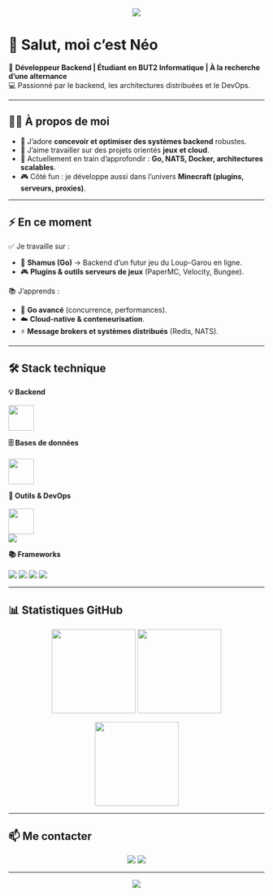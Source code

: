 <!-- Bannière -->
<p align="center">
  <img src="https://capsule-render.vercel.app/api?type=waving&color=0:94e2d5,100:cba6f7&height=180&section=header&text=Néo%20Huyghe&fontSize=45&fontColor=1e1e2e&animation=twinkling&fontAlignY=35"/>
</p>

# 👋 Salut, moi c’est Néo  

🎯 **Développeur Backend | Étudiant en BUT2 Informatique | À la recherche d’une alternance**  
💻 Passionné par le backend, les architectures distribuées et le DevOps.  

---

## 🙋‍♂️ À propos de moi  
- 🔨 J’adore **concevoir et optimiser des systèmes backend** robustes.  
- 🚀 J’aime travailler sur des projets orientés **jeux et cloud**.  
- 🧠 Actuellement en train d’approfondir : **Go, NATS, Docker, architectures scalables**.  
- 🎮 Côté fun : je développe aussi dans l’univers **Minecraft (plugins, serveurs, proxies)**.  

---

## ⚡ En ce moment  
✅ Je travaille sur :  
- 🐺 **Shamus (Go)** → Backend d’un futur jeu du Loup-Garou en ligne.  
- 🎮 **Plugins & outils serveurs de jeux** (PaperMC, Velocity, Bungee).  

📚 J’apprends :  
- 🔧 **Go avancé** (concurrence, performances).  
- ☁️ **Cloud-native & conteneurisation**.  
- ⚡ **Message brokers et systèmes distribués** (Redis, NATS).  

---

## 🛠️ Stack technique  

<p align="center">

**💡 Backend**<br>  
<img src="https://skillicons.dev/icons?i=go,nodejs,python,java" height="50">  

**🗄️ Bases de données**<br>  
<img src="https://skillicons.dev/icons?i=postgres,mysql,redis,mongodb" height="50">  

**🔧 Outils & DevOps**<br>  
<img src="https://skillicons.dev/icons?i=docker,linux,git" height="50">  
<img src="https://img.shields.io/badge/NATS-27AAE1?style=for-the-badge&logo=natsdotio&logoColor=white">  

**📚 Frameworks**<br>  
<img src="https://img.shields.io/badge/Gin-00ADD8?style=for-the-badge&logo=go&logoColor=white"> 
<img src="https://img.shields.io/badge/Express.js-000000?style=for-the-badge&logo=express&logoColor=white"> 
<img src="https://img.shields.io/badge/Wails-FF4D00?style=for-the-badge&logo=go&logoColor=white"> 
<img src="https://img.shields.io/badge/FastAPI-009688?style=for-the-badge&logo=fastapi&logoColor=white">  

</p>

---

## 📊 Statistiques GitHub  

<p align="center">
  <img src="https://github-readme-stats.vercel.app/api?username=NhProGamer&show_icons=true&bg_color=1e1e2e&text_color=cdd6f4&icon_color=cba6f7&title_color=94e2d5" height="165">
  <img src="https://github-readme-stats.vercel.app/api/top-langs/?username=NhProGamer&layout=compact&bg_color=1e1e2e&text_color=cdd6f4&icon_color=cba6f7&title_color=94e2d5" height="165">
</p>

<p align="center">
  <img src="https://github-readme-streak-stats.herokuapp.com?user=NhProGamer&theme=catppuccin-macchiato&hide_border=true" height="165">
</p>

---

## 📫 Me contacter  

<p align="center">
  <a href="https://www.linkedin.com/in/neo-huyghe"><img src="https://img.shields.io/badge/LinkedIn-0A66C2?style=for-the-badge&logo=linkedin&logoColor=white"/></a>
  <a href="mailto:contact@nhsoul.fr"><img src="https://img.shields.io/badge/Email-D14836?style=for-the-badge&logo=gmail&logoColor=white"/></a>
</p>

---

<!-- Footer -->
<p align="center">
  <img src="https://capsule-render.vercel.app/api?type=waving&color=0:cba6f7,100:94e2d5&height=120&section=footer"/>
</p>
